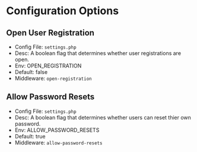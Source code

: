 # Configuration Options

## Open User Registration

-   Config File: `settings.php`
-   Desc: A boolean flag that determines whether user registrations are open.
-   Env: OPEN_REGISTRATION
-   Default: false
-   Middleware: `open-registration`

## Allow Password Resets

-   Config File: `settings.php`
-   Desc: A boolean flag that determines whether users can reset thier own
    password.
-   Env: ALLOW_PASSWORD_RESETS
-   Default: true
-   Middleware: `allow-password-resets`
